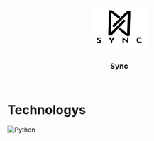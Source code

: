 <div align="center">
  <a href="https://github.com/CVTenorio/Sync">
  <!-- TODO: If you want to add logo or banner you can add it here -->
    <img src="./assets/img/SYNC.png" alt="Sync" width="130" height="100">
  </a>
<!-- TODO: Change Title to the name of the title of your Project -->
  <h3 align="center">Sync</h3>
</div>
<!-- TODO: Make a short description -->
<div align="center">
</div>
<br />

# Technologys
![Python](https://img.shields.io/badge/Python-yellow?style=for-the-badge&logo=python&logoColor=black)
